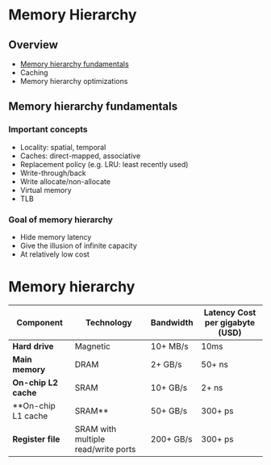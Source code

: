 # Memory Hierarchy

## Overview
- [Memory hierarchy fundamentals](#memory-hierarchy-fundamentals)
- Caching
- Memory hierarchy optimizations

## Memory hierarchy fundamentals

### Important concepts
- Locality: spatial, temporal
- Caches: direct-mapped, associative
- Replacement policy (e.g. LRU: least recently used)
- Write-through/back
- Write allocate/non-allocate
- Virtual memory 
- TLB

### Goal of memory hierarchy
- Hide memory latency
- Give the illusion of infinite capacity
- At relatively low cost

# Memory hierarchy
|Component|Technology|Bandwidth|Latency Cost per gigabyte (USD)|
|-|-|-|-|
|**Hard drive**|Magnetic|10+ MB/s|10ms|< 1|
|**Main memory**|DRAM|2+ GB/s|50+ ns|< 200|
|**On-chip L2 cache**|SRAM|10+ GB/s|2+ ns|<100.000|
|**On-chip L1 cache|SRAM**|50+ GB/s|300+ ps|<100.000|
|**Register file**|SRAM with multiple read/write ports|200+ GB/s|300+ ps|>10.000.000 (?)|
